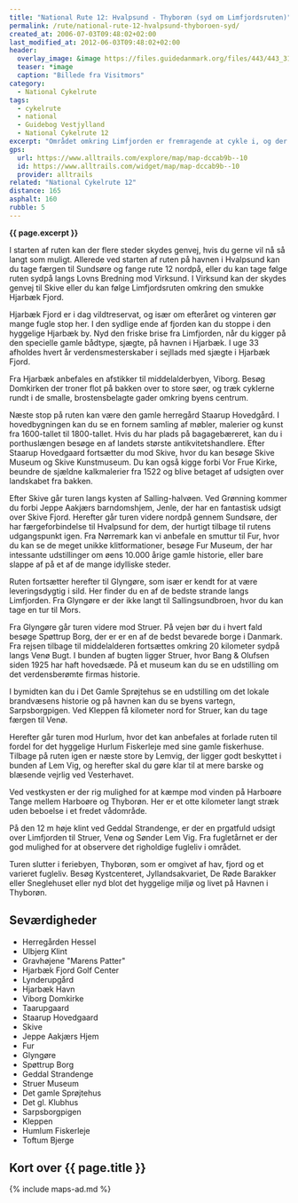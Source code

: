 ```yaml
---
title: "National Rute 12: Hvalpsund - Thyborøn (syd om Limfjordsruten)"
permalink: /rute/national-rute-12-hvalpsund-thyboroen-syd/
created_at: 2006-07-03T09:48:02+02:00
last_modified_at: 2012-06-03T09:48:02+02:00
header:
  overlay_image: &image https://files.guidedanmark.org/files/443/443_310122.jpg
  teaser: *image
  caption: "Billede fra Visitmors"
category:
  - National Cykelrute
tags:
  - cykelrute
  - national
  - Guidebog Vestjylland
  - National Cykelrute 12
excerpt: "Området omkring Limfjorden er fremragende at cykle i, og der er rigeligt med muligheder for gode afstikkere fra ruten. Fjorden er smukkest om sommeren, hvor den også er meget populær hos fugle, dykkere og sejlere. Dette delforløb af ruten går syd om Limfjorden."
gps:
  url: https://www.alltrails.com/explore/map/map-dccab9b--10
  id: https://www.alltrails.com/widget/map/map-dccab9b--10
  provider: alltrails
related: "National Cykelrute 12"
distance: 165
asphalt: 160
rubble: 5
---
```


**{{ page.excerpt }}**

I starten af ruten kan der flere steder skydes genvej, hvis du gerne vil nå så langt som muligt. Allerede ved starten af ruten på havnen i Hvalpsund kan du tage færgen til Sundsøre og fange rute 12 nordpå, eller du kan tage følge ruten sydpå langs Lovns Bredning mod Virksund. I Virksund kan der skydes genvej til Skive eller du kan følge Limfjordsruten omkring den smukke Hjarbæk Fjord.

Hjarbæk Fjord er i dag vildtreservat, og især om efteråret og vinteren gør mange fugle stop her. I den sydlige ende af fjorden kan du stoppe i den hyggelige Hjarbæk by. Nyd den friske brise fra Limfjorden, når du kigger på den specielle gamle bådtype, sjægte, på havnen i Hjarbæk. I uge 33 afholdes hvert år verdensmesterskaber i sejllads med sjægte i Hjarbæk Fjord.

Fra Hjarbæk anbefales en afstikker til middelalderbyen, Viborg. Besøg Domkirken der troner flot på bakken over to store søer, og træk cyklerne rundt i de smalle, brostensbelagte gader omkring byens centrum.

Næste stop på ruten kan være den gamle herregård Staarup Hovedgård. I hovedbygningen kan du se en fornem samling af møbler, malerier og kunst fra 1600-tallet til 1800-tallet. Hvis du har plads på bagagebæreret, kan du i porthuslængen besøge en af landets største antikvitetshandlere. Efter Staarup Hovedgaard fortsætter du mod Skive, hvor du kan besøge Skive Museum og Skive Kunstmuseum. Du kan også kigge forbi Vor Frue Kirke, beundre de sjældne kalkmalerier fra 1522 og blive betaget af udsigten over landskabet fra bakken.

Efter Skive går turen langs kysten af Salling-halvøen. Ved Grønning kommer du forbi Jeppe Aakjærs barndomshjem, Jenle, der har en fantastisk udsigt over Skive Fjord. Herefter går turen videre nordpå gennem Sundsøre, der har færgeforbindelse til Hvalpsund for dem, der hurtigt tilbage til rutens udgangspunkt igen. Fra Nørremark kan vi anbefale en smuttur til Fur, hvor du kan se de meget unikke klitformationer, besøge Fur Museum, der har intessante udstillinger om øens 10.000 årige gamle historie, eller bare slappe af på et af de mange idylliske steder.

Ruten fortsætter herefter til Glyngøre, som især er kendt for at være leveringsdygtig i sild. Her finder du en af de bedste strande langs Limfjorden. Fra Glyngøre er der ikke langt til Sallingsundbroen, hvor du kan tage en tur til Mors.

Fra Glyngøre går turen videre mod Struer. På vejen bør du i hvert fald besøge Spøttrup Borg, der er er en af de bedst bevarede borge i Danmark. Fra rejsen tilbage til middelalderen fortsættes omkring 20 kilometer sydpå langs Venø Bugt. I bunden af bugten ligger Struer, hvor Bang & Olufsen siden 1925 har haft hovedsæde. På et museum kan du se en udstilling om det verdensberømte firmas historie.

I bymidten kan du i Det Gamle Sprøjtehus se en udstilling om det lokale brandvæsens historie og på havnen kan du se byens vartegn, Sarpsborgpigen. Ved Kleppen få kilometer nord for Struer, kan du tage færgen til Venø.

Herefter går turen mod Hurlum, hvor det kan anbefales at forlade ruten til fordel for det hyggelige Hurlum Fiskerleje med sine gamle fiskerhuse. Tilbage på ruten igen er næste store by Lemvig, der ligger godt beskyttet i bunden af Lem Vig, og herefter skal du gøre klar til at mere barske og blæsende vejrlig ved Vesterhavet.

Ved vestkysten er der rig mulighed for at kæmpe mod vinden på Harboøre Tange mellem Harboøre og Thyborøn. Her er et otte kilometer langt stræk uden beboelse i et fredet vådområde.

På den 12 m høje klint ved Geddal Strandenge, er der en prgatfuld udsigt over Limfjorden til Struer, Venø og Sønder Lem Vig. Fra fugletårnet er der god mulighed for at observere det righoldige fugleliv i området.

Turen slutter i feriebyen, Thyborøn, som er omgivet af hav, fjord og et varieret fugleliv. Besøg Kystcenteret, Jyllandsakvariet, De Røde Barakker eller Sneglehuset eller nyd blot det hyggelige miljø og livet på Havnen i Thyborøn.

## Seværdigheder

- Herregården Hessel
- Ulbjerg Klint
- Gravhøjene "Marens Patter"
- Hjarbæk Fjord Golf Center
- Lynderupgård
- Hjarbæk Havn
- Viborg Domkirke
- Taarupgaard
- Staarup Hovedgaard
- Skive
- Jeppe Aakjærs Hjem
- Fur
- Glyngøre
- Spøttrup Borg
- Geddal Strandenge
- Struer Museum
- Det gamle Sprøjtehus
- Det gl. Klubhus
- Sarpsborgpigen
- Kleppen
- Humlum Fiskerleje
- Toftum Bjerge

## Kort over {{ page.title }}

{% include maps-ad.md %}
